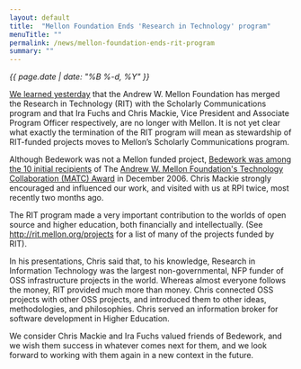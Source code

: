 ```yaml
---
layout: default
title:  "Mellon Foundation Ends 'Research in Technology' program"
menuTitle: ""
permalink: /news/mellon-foundation-ends-rit-program
summary: ""
---
```


*<time>{{ page.date | date: "%B %-d, %Y" }}</time>*

<p><a href="https://www.chronicle.com/blogs/wiredcampus/in-potential-blow-to-open-source-software-mellon-foundation-closes-grant-program/19519">
    We learned yesterday</a>
    that the Andrew W. Mellon Foundation has merged the Research
    in Technology (RIT) with the Scholarly Communications program
    and that Ira Fuchs and Chris Mackie, Vice President and
    Associate Program Officer respectively, are no longer with
    Mellon. It is not yet clear what exactly the termination of the
    RIT program will mean as stewardship of RIT-funded projects
    moves to Mellon’s Scholarly Communications program.</p>
    
<p>Although Bedework was not a Mellon funded project, 
  <a href="/news/bedework-receives-mellon-foundation-matc-award">Bedework was among the 10
  initial recipients</a> of The <a href="http://rit.mellon.org/">Andrew W. Mellon Foundation's
  Technology Collaboration (MATC) Award</a> in December 2006.
  Chris Mackie strongly encouraged and influenced our work, and
  visited with us at RPI twice, most recently two months ago.</p>
    
<p>The RIT program made a very important contribution to the
  worlds of open source and higher education, both financially
  and intellectually. (See <a href="http://rit.mellon.org/projects">http://rit.mellon.org/projects</a>
  for a list of many of the projects funded by RIT).</p>
    
<p>In his presentations, Chris said that, to his knowledge,
  Research in Information Technology was the largest
  non-governmental, NFP funder of OSS infrastructure projects in
    the world. Whereas almost everyone follows the money, RIT
    provided much more than money. Chris connected OSS projects
    with other OSS projects, and introduced them to other ideas,
    methodologies, and philosophies. Chris served an information
    broker for software development in Higher Education.</p>
  
<p>We consider Chris Mackie and Ira Fuchs valued friends of
    Bedework, and we wish them success in whatever comes next for
    them, and we look forward to working with them again in a new
    context in the future.</p>
    